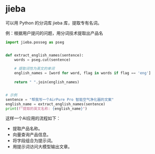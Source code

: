 # jieba
可以用 Python 的分词库 jieba 库，提取专有名词。

例：根据用户提问的问题，用分词技术提取出产品名
```python
import jieba.posseg as pseg


def extract_english_names(sentence):
    words = pseg.cut(sentence)
    
    # 提取词性为英文的单词
    english_names = [word for word, flag in words if flag == 'eng']
    
    return " ".join(english_names)


# 示例
sentence = "帮我写一个AirPure Pro 智能空气净化器的文案"
english_name = extract_english_names(sentence)
print(f"提取的英文名称: {english_name}")
```
这样一个AI应用的流程如下：
- 提取产品名称。
- 向量查询产品信息。
- 将字段组合为提示词。
- 用提示词访问大模型输出文章。